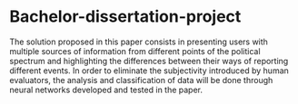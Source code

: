 # Bachelor-dissertation-project

The solution proposed in this paper consists in presenting users with multiple
sources of information from different points of the political spectrum and
highlighting the differences between their ways of reporting different events. In
order to eliminate the subjectivity introduced by human evaluators, the analysis
and classification of data will be done through neural networks developed and
tested in the paper.
